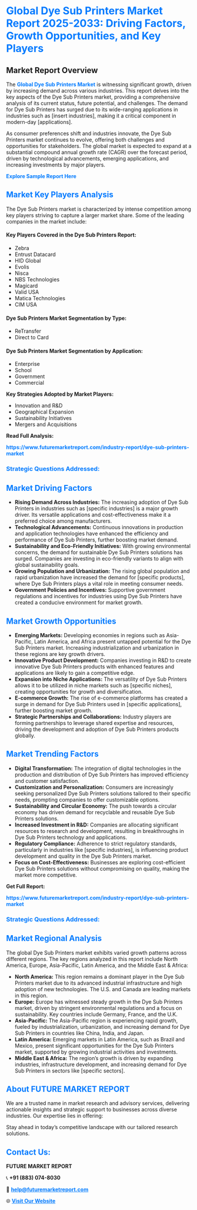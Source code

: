 <h1 style="color: #007BFF;">Global Dye Sub Printers Market Report 2025-2033: Driving Factors, Growth Opportunities, and Key Players</h1>

<section id="overview">
<h2>Market Report Overview</h2>
<p>The <a href="https://www.futuremarketreport.com/industry-report/dye-sub-printers-market" style="color: #007BFF; text-decoration: none;"><strong>Global Dye Sub Printers Market</strong></a> is witnessing significant growth, driven by increasing demand across various industries. This report delves into the key aspects of the Dye Sub Printers market, providing a comprehensive analysis of its current status, future potential, and challenges. The demand for Dye Sub Printers has surged due to its wide-ranging applications in industries such as [insert industries], making it a critical component in modern-day [applications].</p>
<p>As consumer preferences shift and industries innovate, the Dye Sub Printers market continues to evolve, offering both challenges and opportunities for stakeholders. The global market is expected to expand at a substantial compound annual growth rate (CAGR) over the forecast period, driven by technological advancements, emerging applications, and increasing investments by major players.</p>
</section>

<section id="overview">
<p><a href="https://www.futuremarketreport.com/request-sample/reportId=42155" style="color: #007BFF; text-decoration: none;"><strong>Explore Sample Report Here</strong></a></p>
</section>

<section id="key-players">
<h2 style="color: #007BFF;">Market Key Players Analysis</h2>
<p>The Dye Sub Printers market is characterized by intense competition among key players striving to capture a larger market share. Some of the leading companies in the market include:</p>
<h4>Key Players Covered in the Dye Sub Printers Report:</h4>
<ul><li>Zebra</li><li>Entrust Datacard</li><li>HID Global</li><li>Evolis</li><li>Nisca</li><li>NBS Technologies</li><li>Magicard</li><li>Valid USA</li><li>Matica Technologies</li><li>CIM USA</li></ul>
<h4>Dye Sub Printers Market Segmentation by Type:</h4>
<ul><li>ReTransfer</li><li>Direct to Card</li></ul>

<h4>Dye Sub Printers Market Segmentation by Application:</h4>
<ul><li>Enterprise</li><li>School</li><li>Government</li><li>Commercial</li></ul>
<p><strong>Key Strategies Adopted by Market Players:</strong></p>
<ul>
<li>Innovation and R&D</li>
<li>Geographical Expansion</li>
<li>Sustainability Initiatives</li>
<li>Mergers and Acquisitions</li>
</ul>
</section>

<section>
<p><strong>Read Full Analysis: </strong></p><a href="https://www.futuremarketreport.com/industry-report/dye-sub-printers-market" style="color: #007BFF; text-decoration: none;"><strong>https://www.futuremarketreport.com/industry-report/dye-sub-printers-market</strong></a>
<h3 style="color: #007BFF;">Strategic Questions Addressed:</h3>
</section>

<section id="driving-factors">
<h2 style="color: #007BFF;">Market Driving Factors</h2>
<ul>
<li><strong>Rising Demand Across Industries:</strong> The increasing adoption of Dye Sub Printers in industries such as [specific industries] is a major growth driver. Its versatile applications and cost-effectiveness make it a preferred choice among manufacturers.</li>
<li><strong>Technological Advancements:</strong> Continuous innovations in production and application technologies have enhanced the efficiency and performance of Dye Sub Printers, further boosting market demand.</li>
<li><strong>Sustainability and Eco-Friendly Initiatives:</strong> With growing environmental concerns, the demand for sustainable Dye Sub Printers solutions has surged. Companies are investing in eco-friendly variants to align with global sustainability goals.</li>
<li><strong>Growing Population and Urbanization:</strong> The rising global population and rapid urbanization have increased the demand for [specific products], where Dye Sub Printers plays a vital role in meeting consumer needs.</li>
<li><strong>Government Policies and Incentives:</strong> Supportive government regulations and incentives for industries using Dye Sub Printers have created a conducive environment for market growth.</li>
</ul>
</section>

<section id="growth-opportunities">
<h2 style="color: #007BFF;">Market Growth Opportunities</h2>
<ul>
<li><strong>Emerging Markets:</strong> Developing economies in regions such as Asia-Pacific, Latin America, and Africa present untapped potential for the Dye Sub Printers market. Increasing industrialization and urbanization in these regions are key growth drivers.</li>
<li><strong>Innovative Product Development:</strong> Companies investing in R&D to create innovative Dye Sub Printers products with enhanced features and applications are likely to gain a competitive edge.</li>
<li><strong>Expansion into Niche Applications:</strong> The versatility of Dye Sub Printers allows it to be utilized in niche markets such as [specific niches], creating opportunities for growth and diversification.</li>
<li><strong>E-commerce Growth:</strong> The rise of e-commerce platforms has created a surge in demand for Dye Sub Printers used in [specific applications], further boosting market growth.</li>
<li><strong>Strategic Partnerships and Collaborations:</strong> Industry players are forming partnerships to leverage shared expertise and resources, driving the development and adoption of Dye Sub Printers products globally.</li>
</ul>
</section>

<section id="trending-factors">
<h2 style="color: #007BFF;">Market Trending Factors</h2>
<ul>
<li><strong>Digital Transformation:</strong> The integration of digital technologies in the production and distribution of Dye Sub Printers has improved efficiency and customer satisfaction.</li>
<li><strong>Customization and Personalization:</strong> Consumers are increasingly seeking personalized Dye Sub Printers solutions tailored to their specific needs, prompting companies to offer customizable options.</li>
<li><strong>Sustainability and Circular Economy:</strong> The push towards a circular economy has driven demand for recyclable and reusable Dye Sub Printers solutions.</li>
<li><strong>Increased Investment in R&D:</strong> Companies are allocating significant resources to research and development, resulting in breakthroughs in Dye Sub Printers technology and applications.</li>
<li><strong>Regulatory Compliance:</strong> Adherence to strict regulatory standards, particularly in industries like [specific industries], is influencing product development and quality in the Dye Sub Printers market.</li>
<li><strong>Focus on Cost-Effectiveness:</strong> Businesses are exploring cost-efficient Dye Sub Printers solutions without compromising on quality, making the market more competitive.</li>
</ul>
</section>

<section>
<p><strong>Get Full Report: </strong></p><a href="https://www.futuremarketreport.com/industry-report/dye-sub-printers-market" style="color: #007BFF; text-decoration: none;"><strong>https://www.futuremarketreport.com/industry-report/dye-sub-printers-market</strong></a>
<h3 style="color: #007BFF;">Strategic Questions Addressed:</h3>
</section>


<section id="regional-analysis">
<h2 style="color: #007BFF;">Market Regional Analysis</h2>
<p>The global Dye Sub Printers market exhibits varied growth patterns across different regions. The key regions analyzed in this report include North America, Europe, Asia-Pacific, Latin America, and the Middle East & Africa:</p>
<ul>
<li><strong>North America:</strong> This region remains a dominant player in the Dye Sub Printers market due to its advanced industrial infrastructure and high adoption of new technologies. The U.S. and Canada are leading markets in this region.</li>
<li><strong>Europe:</strong> Europe has witnessed steady growth in the Dye Sub Printers market, driven by stringent environmental regulations and a focus on sustainability. Key countries include Germany, France, and the U.K.</li>
<li><strong>Asia-Pacific:</strong> The Asia-Pacific region is experiencing rapid growth, fueled by industrialization, urbanization, and increasing demand for Dye Sub Printers in countries like China, India, and Japan.</li>
<li><strong>Latin America:</strong> Emerging markets in Latin America, such as Brazil and Mexico, present significant opportunities for the Dye Sub Printers market, supported by growing industrial activities and investments.</li>
<li><strong>Middle East & Africa:</strong> The region’s growth is driven by expanding industries, infrastructure development, and increasing demand for Dye Sub Printers in sectors like [specific sectors].</li>
</ul>
</section>

<footer>
<h2 style="color: #007BFF;">About FUTURE MARKET REPORT</h2>
<p>We are a trusted name in market research and advisory services, delivering actionable insights and strategic support to businesses across diverse industries. Our expertise lies in offering:</p>

<p>Stay ahead in today’s competitive landscape with our tailored research solutions.</p>

<h2 style="color: #007BFF;">Contact Us:</h2>
<p><strong>FUTURE MARKET REPORT</strong></p>
<p>📞 <strong>+91 (883) 074-8030</strong></p>
<p>📧 <strong><a href="mailto:help@futuremarketreport.com" style="color: #007BFF;">help@futuremarketreport.com</a></strong></p>
<p>🌐 <strong><a href="https://www.futuremarketreport.com/" style="color: #007BFF;">Visit Our Website</a></strong></p>
</footer>